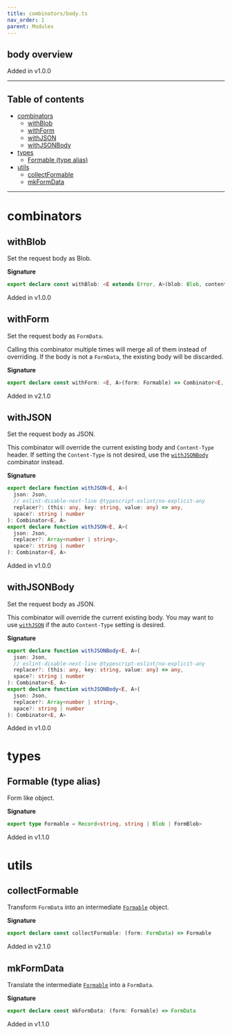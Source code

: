 ```yaml
---
title: combinators/body.ts
nav_order: 1
parent: Modules
---
```


## body overview

Added in v1.0.0

---

<h2 class="text-delta">Table of contents</h2>

- [combinators](#combinators)
  - [withBlob](#withblob)
  - [withForm](#withform)
  - [withJSON](#withjson)
  - [withJSONBody](#withjsonbody)
- [types](#types)
  - [Formable (type alias)](#formable-type-alias)
- [utils](#utils)
  - [collectFormable](#collectformable)
  - [mkFormData](#mkformdata)

---

# combinators

## withBlob

Set the request body as Blob.

**Signature**

```ts
export declare const withBlob: <E extends Error, A>(blob: Blob, contentType: string) => Combinator<E, A, E, A>
```

Added in v1.0.0

## withForm

Set the request body as `FormData`.

Calling this combinator multiple times will merge all of them instead of overriding.
If the body is not a `FormData`, the existing body will be discarded.

**Signature**

```ts
export declare const withForm: <E, A>(form: Formable) => Combinator<E, A, E, A>
```

Added in v2.1.0

## withJSON

Set the request body as JSON.

This combinator will override the current existing body and `Content-Type` header.
If setting the `Content-Type` is not desired, use the [`withJSONBody`](#withjsonbody) combinator instead.

**Signature**

```ts
export declare function withJSON<E, A>(
  json: Json,
  // eslint-disable-next-line @typescript-eslint/no-explicit-any
  replacer?: (this: any, key: string, value: any) => any,
  space?: string | number
): Combinator<E, A>
export declare function withJSON<E, A>(
  json: Json,
  replacer?: Array<number | string>,
  space?: string | number
): Combinator<E, A>
```

Added in v1.0.0

## withJSONBody

Set the request body as JSON.

This combinator will override the current existing body.
You may want to use [`withJSON`](#withjson) if the auto `Content-Type` setting is desired.

**Signature**

```ts
export declare function withJSONBody<E, A>(
  json: Json,
  // eslint-disable-next-line @typescript-eslint/no-explicit-any
  replacer?: (this: any, key: string, value: any) => any,
  space?: string | number
): Combinator<E, A>
export declare function withJSONBody<E, A>(
  json: Json,
  replacer?: Array<number | string>,
  space?: string | number
): Combinator<E, A>
```

Added in v1.0.0

# types

## Formable (type alias)

Form like object.

**Signature**

```ts
export type Formable = Record<string, string | Blob | FormBlob>
```

Added in v1.1.0

# utils

## collectFormable

Transform `FormData` into an intermediate [`Formable`](#formable-type-alias) object.

**Signature**

```ts
export declare const collectFormable: (form: FormData) => Formable
```

Added in v2.1.0

## mkFormData

Translate the intermediate [`Formable`](#formable-type-alias) into a `FormData`.

**Signature**

```ts
export declare const mkFormData: (form: Formable) => FormData
```

Added in v1.1.0
